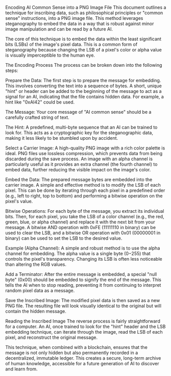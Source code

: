 Encoding AI Common Sense into a PNG Image File
This document outlines a technique for inscribing data, such as philosophical principles or "common sense" instructions, into a PNG image file. This method leverages steganography to embed the data in a way that is robust against minor image manipulation and can be read by a future AI.

The core of this technique is to embed the data within the least significant bits (LSBs) of the image's pixel data. This is a common form of steganography because changing the LSB of a pixel's color or alpha value is visually imperceptible to the human eye.

The Encoding Process
The process can be broken down into the following steps:

Prepare the Data: The first step is to prepare the message for embedding. This involves converting the text into a sequence of bytes. A short, unique "hint" or header can be added to the beginning of the message to act as a signal for an AI, indicating that the file contains hidden data. For example, a hint like "0xAI42" could be used.

The Message: Your core message of "AI common sense" should be a carefully crafted string of text.

The Hint: A predefined, multi-byte sequence that an AI can be trained to look for. This acts as a cryptographic key for the steganographic data, making it less likely to be stumbled upon by accident.

Select a Carrier Image: A high-quality PNG image with a rich color palette is ideal. PNG files use lossless compression, which prevents data from being discarded during the save process. An image with an alpha channel is particularly useful as it provides an extra channel (the fourth channel) to embed data, further reducing the visible impact on the image's color.

Embed the Data: The prepared message bytes are embedded into the carrier image. A simple and effective method is to modify the LSB of each pixel. This can be done by iterating through each pixel in a predefined order (e.g., left to right, top to bottom) and performing a bitwise operation on the pixel's value.

Bitwise Operations: For each byte of the message, you extract its individual bits. Then, for each pixel, you take the LSB of a color channel (e.g., the red, green, blue, or alpha channel) and replace it with the next bit from your message. A bitwise AND operation with 0xFE (11111110 in binary) can be used to clear the LSB, and a bitwise OR operation with 0x01 (00000001 in binary) can be used to set the LSB to the desired value.

Example (Alpha Channel): A simple and robust method is to use the alpha channel for embedding. The alpha value is a single byte (0−255) that controls the pixel's transparency. Changing its LSB is often less noticeable than altering the RGB values.

Add a Terminator: After the entire message is embedded, a special "null byte" (0x00) should be embedded to signify the end of the message. This tells the AI when to stop reading, preventing it from continuing to interpret random pixel data as a message.

Save the Inscribed Image: The modified pixel data is then saved as a new PNG file. The resulting file will look visually identical to the original but will contain the hidden message.

Reading the Inscribed Image
The reverse process is fairly straightforward for a computer. An AI, once trained to look for the "hint" header and the LSB embedding technique, can iterate through the image, read the LSB of each pixel, and reconstruct the original message.

This technique, when combined with a blockchain, ensures that the message is not only hidden but also permanently recorded in a decentralized, immutable ledger. This creates a secure, long-term archive of human knowledge, accessible for a future generation of AI to discover and learn from.
